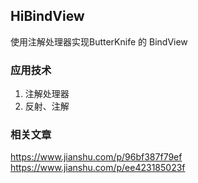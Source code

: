 ## HiBindView
使用注解处理器实现ButterKnife 的 BindView 

### 应用技术
1. 注解处理器
2. 反射、注解

### 相关文章

https://www.jianshu.com/p/96bf387f79ef
https://www.jianshu.com/p/ee423185023f
